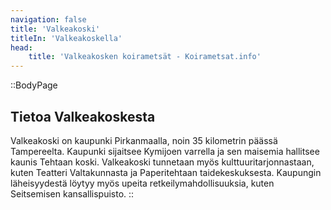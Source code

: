 ```yaml
---
navigation: false
title: 'Valkeakoski'
titleIn: 'Valkeakoskella'
head:
    title: 'Valkeakosken koirametsät - Koirametsat.info'
---
```


::BodyPage
## Tietoa Valkeakoskesta
Valkeakoski on kaupunki Pirkanmaalla, noin 35 kilometrin päässä Tampereelta. Kaupunki sijaitsee Kymijoen varrella ja sen maisemia hallitsee kaunis Tehtaan koski. Valkeakoski tunnetaan myös kulttuuritarjonnastaan, kuten Teatteri Valtakunnasta ja Paperitehtaan taidekeskuksesta. Kaupungin läheisyydestä löytyy myös upeita retkeilymahdollisuuksia, kuten Seitsemisen kansallispuisto.
::